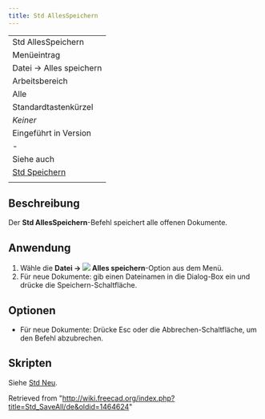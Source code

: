 ```yaml
---
title: Std AllesSpeichern
---
```


|                                             |
| ------------------------------------------- |
| Std AllesSpeichern                          |
| Menüeintrag                                 |
| Datei → Alles speichern                     |
| Arbeitsbereich                              |
| Alle                                        |
| Standardtastenkürzel                        |
| _Keiner_                                    |
| Eingeführt in Version                       |
| -                                           |
| Siehe auch                                  |
| [Std Speichern](/Std_Save/de "Std Save/de") |
|                                             |

## Beschreibung

Der **Std AllesSpeichern**-Befehl speichert alle offenen Dokumente.

## Anwendung

1. Wähle die **Datei → ![](/images/Std_SaveAll.svg) Alles speichern**-Option aus dem Menü.
2. Für neue Dokumente: gib einen Dateinamen in die Dialog-Box ein und drücke die Speichern-Schaltfläche.

## Optionen

- Für neue Dokumente: Drücke Esc oder die Abbrechen-Schaltfläche, um den Befehl abzubrechen.

## Skripten

Siehe [Std Neu](/Std_New/de#Scripting "Std New/de").

Retrieved from "<http://wiki.freecad.org/index.php?title=Std_SaveAll/de&oldid=1464624>"
